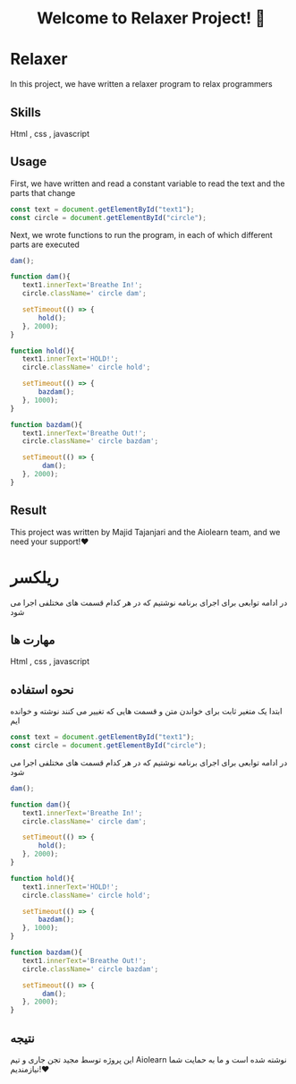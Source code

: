 <h1 align="center">Welcome to Relaxer Project! 👋</h1>

# Relaxer

In this project, we have written a relaxer program to relax programmers

## Skills

Html , css , javascript

## Usage

First, we have written and read a constant variable to read the text and the parts that change

```javascript
const text = document.getElementById("text1");
const circle = document.getElementById("circle");
```
Next, we wrote functions to run the program, in each of which different parts are executed
```javascript
dam();

function dam(){
   text1.innerText='Breathe In!';
   circle.className=' circle dam';

   setTimeout(() => {
       hold();
   }, 2000);
}

function hold(){
   text1.innerText='HOLD!';
   circle.className=' circle hold';

   setTimeout(() => {
       bazdam();
   }, 1000);
}

function bazdam(){
   text1.innerText='Breathe Out!';
   circle.className=' circle bazdam';

   setTimeout(() => {
        dam();
   }, 2000);
}
```

## Result

This project was written by Majid Tajanjari and the Aiolearn team, and we need your support!❤️


# ریلکسر

در ادامه توابعی برای اجرای برنامه نوشتیم که در هر کدام قسمت های مختلفی اجرا می شود

## مهارت ها

Html , css , javascript

## نحوه استفاده

ابتدا یک متغیر ثابت برای خواندن متن و قسمت هایی که تغییر می کنند نوشته و خوانده ایم

```javascript
const text = document.getElementById("text1");
const circle = document.getElementById("circle");
```
در ادامه توابعی برای اجرای برنامه نوشتیم که در هر کدام قسمت های مختلفی اجرا می شود
```javascript
dam();

function dam(){
   text1.innerText='Breathe In!';
   circle.className=' circle dam';

   setTimeout(() => {
       hold();
   }, 2000);
}

function hold(){
   text1.innerText='HOLD!';
   circle.className=' circle hold';

   setTimeout(() => {
       bazdam();
   }, 1000);
}

function bazdam(){
   text1.innerText='Breathe Out!';
   circle.className=' circle bazdam';

   setTimeout(() => {
        dam();
   }, 2000);
}
```

## نتیجه

این پروژه توسط مجید تجن جاری و تیم Aiolearn نوشته شده است و ما به حمایت شما نیازمندیم!❤️